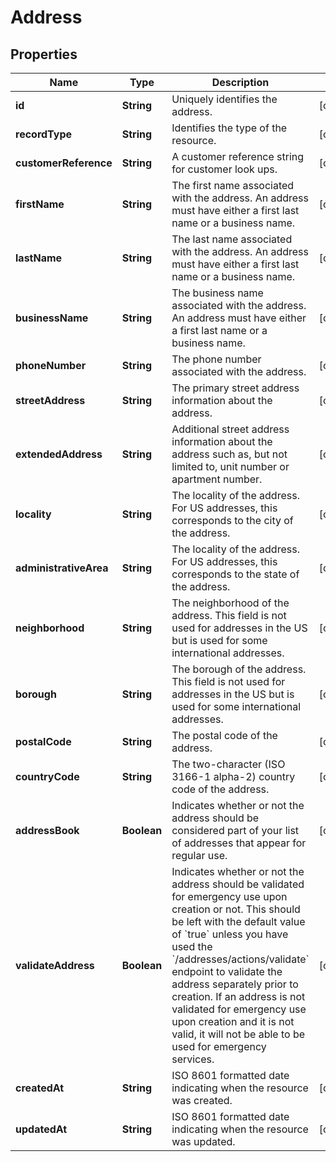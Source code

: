 

# Address


## Properties

Name | Type | Description | Notes
------------ | ------------- | ------------- | -------------
**id** | **String** | Uniquely identifies the address. |  [optional]
**recordType** | **String** | Identifies the type of the resource. |  [optional]
**customerReference** | **String** | A customer reference string for customer look ups. |  [optional]
**firstName** | **String** | The first name associated with the address. An address must have either a first last name or a business name. |  [optional]
**lastName** | **String** | The last name associated with the address. An address must have either a first last name or a business name. |  [optional]
**businessName** | **String** | The business name associated with the address. An address must have either a first last name or a business name. |  [optional]
**phoneNumber** | **String** | The phone number associated with the address. |  [optional]
**streetAddress** | **String** | The primary street address information about the address. |  [optional]
**extendedAddress** | **String** | Additional street address information about the address such as, but not limited to, unit number or apartment number. |  [optional]
**locality** | **String** | The locality of the address. For US addresses, this corresponds to the city of the address. |  [optional]
**administrativeArea** | **String** | The locality of the address. For US addresses, this corresponds to the state of the address. |  [optional]
**neighborhood** | **String** | The neighborhood of the address. This field is not used for addresses in the US but is used for some international addresses. |  [optional]
**borough** | **String** | The borough of the address. This field is not used for addresses in the US but is used for some international addresses. |  [optional]
**postalCode** | **String** | The postal code of the address. |  [optional]
**countryCode** | **String** | The two-character (ISO 3166-1 alpha-2) country code of the address. |  [optional]
**addressBook** | **Boolean** | Indicates whether or not the address should be considered part of your list of addresses that appear for regular use. |  [optional]
**validateAddress** | **Boolean** | Indicates whether or not the address should be validated for emergency use upon creation or not. This should be left with the default value of &#x60;true&#x60; unless you have used the &#x60;/addresses/actions/validate&#x60; endpoint to validate the address separately prior to creation. If an address is not validated for emergency use upon creation and it is not valid, it will not be able to be used for emergency services. |  [optional]
**createdAt** | **String** | ISO 8601 formatted date indicating when the resource was created. |  [optional]
**updatedAt** | **String** | ISO 8601 formatted date indicating when the resource was updated. |  [optional]



